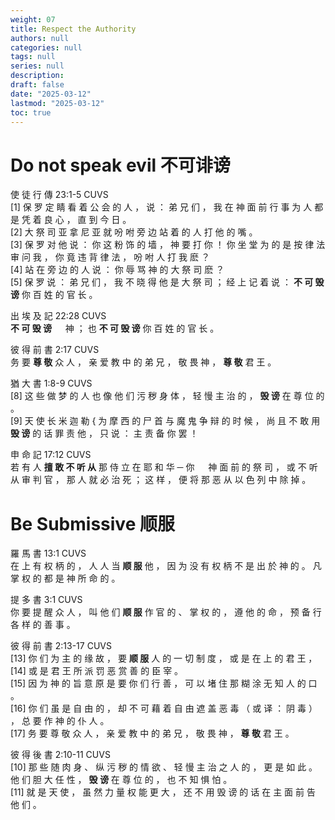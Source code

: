 ```yaml
---
weight: 07 
title: Respect the Authority
authors: null
categories: null
tags: null
series: null
description: 
draft: false
date: "2025-03-12"
lastmod: "2025-03-12"
toc: true
---
```


<!--more-->

# Do not speak evil 不可诽谤

使 徒 行 傳 23:1-5 CUVS  
[1] 保 罗 定 睛 看 着 公 会 的 人 ， 说 ： 弟 兄 们 ， 我 在 神 面 前 行 事 为 人 都 是 凭 着 良 心 ， 直 到 今 日 。   
[2] 大 祭 司 亚 拿 尼 亚 就 吩 咐 旁 边 站 着 的 人 打 他 的 嘴 。   
[3] 保 罗 对 他 说 ： 你 这 粉 饰 的 墙 ， 神 要 打 你 ！ 你 坐 堂 为 的 是 按 律 法 审 问 我 ， 你 竟 违 背 律 法 ， 吩 咐 人 打 我 麽 ？   
[4] 站 在 旁 边 的 人 说 ： 你 辱 骂 神 的 大 祭 司 麽 ？   
[5] 保 罗 说 ： 弟 兄 们 ， 我 不 晓 得 他 是 大 祭 司 ； 经 上 记 着 说 ： <b>不 可 毁 谤</b> 你 百 姓 的 官 长 。

出 埃 及 記 22:28 CUVS   
<b>不 可 毁 谤</b> 　 神 ； 也 <b>不 可 毁 谤</b> 你 百 姓 的 官 长 。  

彼 得 前 書 2:17 CUVS  
务 要 <b>尊 敬</b> 众 人 ， 亲 爱 教 中 的 弟 兄 ， 敬 畏 神 ， <b>尊 敬</b> 君 王 。  

猶 大 書 1:8-9 CUVS  
[8] 这 些 做 梦 的 人 也 像 他 们 污 秽 身 体 ， 轻 慢 主 治 的 ， <b>毁 谤</b> 在 尊 位 的 。   
[9] 天 使 长 米 迦 勒 { 为 摩 西 的 尸 首 与 魔 鬼 争 辩 的 时 候 ， 尚 且 不 敢 用 <b>毁 谤</b> 的 话 罪 责 他 ， 只 说 ： 主 责 备 你 罢 ！

申 命 記 17:12 CUVS  
若 有 人 <b>擅 敢 不 听 从</b> 那 侍 立 在 耶 和 华 ─ 你 　 神 面 前 的 祭 司 ， 或 不 听 从 审 判 官 ， 那 人 就 必 治 死 ； 这 样 ， 便 将 那 恶 从 以 色 列 中 除 掉 。


# Be Submissive 顺服

羅 馬 書 13:1 CUVS  
在 上 有 权 柄 的 ， 人 人 当 <b>顺 服</b> 他 ， 因 为 没 有 权 柄 不 是 出 於 神 的 。 凡 掌 权 的 都 是 神 所 命 的 。

提 多 書 3:1 CUVS  
你 要 提 醒 众 人 ， 叫 他 们 <b>顺 服</b> 作 官 的 、 掌 权 的 ， 遵 他 的 命 ， 预 备 行 各 样 的 善 事 。

彼 得 前 書 2:13-17 CUVS  
[13] 你 们 为 主 的 缘 故 ， 要 <b>顺 服</b> 人 的 一 切 制 度 ， 或 是 在 上 的 君 王 ，   
[14] 或 是 君 王 所 派 罚 恶 赏 善 的 臣 宰 。   
[15] 因 为 神 的 旨 意 原 是 要 你 们 行 善 ， 可 以 堵 住 那 糊 涂 无 知 人 的 口 。   
[16] 你 们 虽 是 自 由 的 ， 却 不 可 藉 着 自 由 遮 盖 恶 毒 （ 或 译 ： 阴 毒 ） ， 总 要 作 神 的 仆 人 。   
[17] 务 要 尊 敬 众 人 ， 亲 爱 教 中 的 弟 兄 ， 敬 畏 神 ， <b>尊 敬</b> 君 王 。

彼 得 後 書 2:10-11 CUVS  
[10] 那 些 随 肉 身 、 纵 污 秽 的 情 欲 、 轻 慢 主 治 之 人 的 ， 更 是 如 此 。 他 们 胆 大 任 性 ， <b>毁 谤</b> 在 尊 位 的 ， 也 不 知 惧 怕 。   
[11] 就 是 天 使 ， 虽 然 力 量 权 能 更 大 ， 还 不 用 毁 谤 的 话 在 主 面 前 告 他 们 。